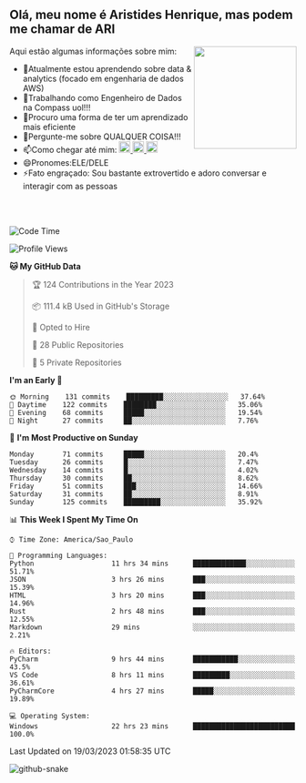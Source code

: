 ## Olá, meu nome é Aristides Henrique, mas podem me chamar de ARI

<div >
Aqui estão algumas informações sobre mim:<img align="right" height="180em" src="https://user-images.githubusercontent.com/97318481/177042589-45d62122-82a9-4a32-b3a7-87b322825b2f.png">
</div>

- 🌱Atualmente estou aprendendo sobre data & analytics (focado em engenharia de dados AWS)
- 👯Trabalhando como Engenheiro de Dados na Compass uol!!!
- 🤔Procuro uma forma de ter um aprendizado mais eficiente
- 💬Pergunte-me sobre QUALQUER COISA!!!
- 📫Como chegar até mim:
  <a href="https://www.instagram.com/aryhenry/" target="_blank">
  <img src="https://img.shields.io/badge/-Instagram-%23E4405F?style=for-the-badge&logo=instagram&logoColor=black" height="20px">
  </a>
  <a href="https://www.linkedin.com/in/aristides-henrique/" target="_blank">
  <img src="https://img.shields.io/badge/-LinkedIn-%230077B5?style=for-the-badge&logo=linkedin&logoColor=black" height="20px">
  </a> 
  <a href="mailto:arihenriqueuna@gmail.com">
  <img src="https://img.shields.io/badge/-Gmail-%23333?style=for-the-badge&logo=gmail&logoColor=white" height="20px">
  </a>
- 😄Pronomes:ELE/DELE
- ⚡Fato engraçado: Sou bastante extrovertido e adoro conversar e interagir com as pessoas
<br/>
<br/>


<!--START_SECTION:waka-->
![Code Time](http://img.shields.io/badge/Code%20Time-496%20hrs%2015%20mins-blue)

![Profile Views](http://img.shields.io/badge/Profile%20Views-540-blue)

**🐱 My GitHub Data** 

> 🏆 124 Contributions in the Year 2023
 > 
> 📦 111.4 kB Used in GitHub's Storage 
 > 
> 💼 Opted to Hire
 > 
> 📜 28 Public Repositories 
 > 
> 🔑 5 Private Repositories  
 > 
**I'm an Early 🐤** 

```text
🌞 Morning    131 commits    █████████░░░░░░░░░░░░░░░░   37.64% 
🌇 Daytime    122 commits    ████████░░░░░░░░░░░░░░░░░   35.06% 
🌃 Evening    68 commits     █████░░░░░░░░░░░░░░░░░░░░   19.54% 
🌙 Night      27 commits     ██░░░░░░░░░░░░░░░░░░░░░░░   7.76%

```
📅 **I'm Most Productive on Sunday** 

```text
Monday       71 commits     █████░░░░░░░░░░░░░░░░░░░░   20.4% 
Tuesday      26 commits     █░░░░░░░░░░░░░░░░░░░░░░░░   7.47% 
Wednesday    14 commits     █░░░░░░░░░░░░░░░░░░░░░░░░   4.02% 
Thursday     30 commits     ██░░░░░░░░░░░░░░░░░░░░░░░   8.62% 
Friday       51 commits     ███░░░░░░░░░░░░░░░░░░░░░░   14.66% 
Saturday     31 commits     ██░░░░░░░░░░░░░░░░░░░░░░░   8.91% 
Sunday       125 commits    █████████░░░░░░░░░░░░░░░░   35.92%

```


📊 **This Week I Spent My Time On** 

```text
⌚︎ Time Zone: America/Sao_Paulo

💬 Programming Languages: 
Python                   11 hrs 34 mins      █████████████░░░░░░░░░░░░   51.71% 
JSON                     3 hrs 26 mins       ███░░░░░░░░░░░░░░░░░░░░░░   15.39% 
HTML                     3 hrs 20 mins       ███░░░░░░░░░░░░░░░░░░░░░░   14.96% 
Rust                     2 hrs 48 mins       ███░░░░░░░░░░░░░░░░░░░░░░   12.55% 
Markdown                 29 mins             ░░░░░░░░░░░░░░░░░░░░░░░░░   2.21%

🔥 Editors: 
PyCharm                  9 hrs 44 mins       ███████████░░░░░░░░░░░░░░   43.5% 
VS Code                  8 hrs 11 mins       █████████░░░░░░░░░░░░░░░░   36.61% 
PyCharmCore              4 hrs 27 mins       █████░░░░░░░░░░░░░░░░░░░░   19.89%

💻 Operating System: 
Windows                  22 hrs 23 mins      █████████████████████████   100.0%

```


 Last Updated on 19/03/2023 01:58:35 UTC
<!--END_SECTION:waka-->

<img alt="github-snake" src="https://github.com/AriHenrique/AriHenrique/blob/output/github-contribution-grid-snake-dark.svg" />

